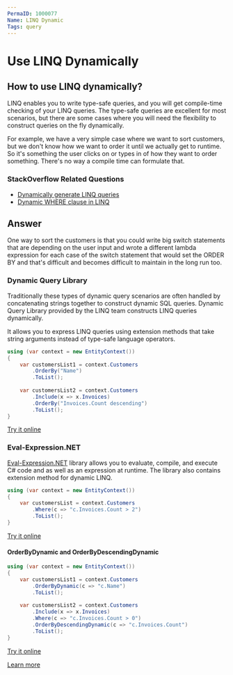 ```yaml
---
PermaID: 1000077
Name: LINQ Dynamic
Tags: query
---
```


# Use LINQ Dynamically

## How to use LINQ dynamically? 

LINQ enables you to write type-safe queries, and you will get compile-time checking of your LINQ queries. The type-safe queries are excellent for most scenarios, but there are some cases where you will need the flexibility to construct queries on the fly dynamically. 

For example, we have a very simple case where we want to sort customers, but we don't know how we want to order it until we actually get to runtime. So it's something the user clicks on or types in of how they want to order something. There's no way a compile time can formulate that.

### StackOverflow Related Questions

- [Dynamically generate LINQ queries](https://stackoverflow.com/questions/9505189/dynamically-generate-linq-queries)
- [Dynamic WHERE clause in LINQ]()

## Answer

One way to sort the customers is that you could write big switch statements that are depending on the user input and wrote a different lambda expression for each case of the switch statement that would set the ORDER BY and that's difficult and becomes difficult to maintain in the long run too.

### Dynamic Query Library

Traditionally these types of dynamic query scenarios are often handled by concatenating strings together to construct dynamic SQL queries. Dynamic Query Library provided by the LINQ team constructs LINQ queries dynamically.

It allows you to express LINQ queries using extension methods that take string arguments instead of type-safe language operators.  


```csharp
using (var context = new EntityContext())
{
    var customersList1 = context.Customers
        .OrderBy("Name")
        .ToList();
    
    var customersList2 = context.Customers
        .Include(x => x.Invoices)
        .OrderBy("Invoices.Count descending")
        .ToList();    
}
```
[Try it online](https://dotnetfiddle.net/NOP2Mx)

### Eval-Expression.NET

[Eval-Expression.NET](https://github.com/zzzprojects/Eval-Expression.NET) library allows you to evaluate, compile, and execute C# code and as well as an expression at runtime. The library also contains extension method for dynamic LINQ.


```csharp
using (var context = new EntityContext())
{
    var customersList = context.Customers
        .Where(c => "c.Invoices.Count > 2")
        .ToList();    
}
```

[Try it online](https://dotnetfiddle.net/X6LLpf)

#### OrderByDynamic and OrderByDescendingDynamic


```csharp
using (var context = new EntityContext())
{
    var customersList1 = context.Customers
        .OrderByDynamic(c => "c.Name")
        .ToList();
    
    var customersList2 = context.Customers
        .Include(x => x.Invoices)
        .Where(c => "c.Invoices.Count > 0")
        .OrderByDescendingDynamic(c => "c.Invoices.Count")
        .ToList();    
}
```

[Try it online](https://dotnetfiddle.net/oxSl3s)

[Learn more](http://eval-expression.net/linq-dynamic-example)